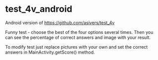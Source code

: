 # test_4v_android

Android version of https://github.com/asivers/test_4v

Funny test - choose the best of the four options several times. Then you can see the percentage of correct answers and image with your result.

To modify test just replace pictures with your own and set the correct answers in MainActivity.getScore() method.
